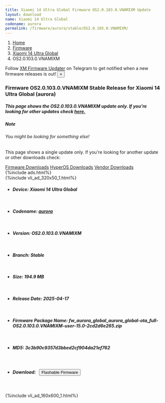 ```yaml
---
title: Xiaomi 14 Ultra Global Firmware OS2.0.103.0.VNAMIXM Update
layout: download
name: Xiaomi 14 Ultra Global
codename: aurora
permalink: /firmware/aurora/stable/OS2.0.103.0.VNAMIXM/
---
```

<nav aria-label="breadcrumb">
    <ol class="breadcrumb">
        <li class="breadcrumb-item"><a href="/">Home</a></li>
        <li class="breadcrumb-item"><a href="/firmware/">Firmware</a></li>
        <li class="breadcrumb-item"><a href="/firmware/aurora/">Xiaomi 14 Ultra Global</a></li>
        <li class="breadcrumb-item active" aria-current="page">OS2.0.103.0.VNAMIXM</li>
    </ol>
</nav>
<div class="alert alert-primary alert-dismissible fade show" role="alert">
    Follow <a href="https://t.me/XiaomiFirmwareUpdater" class="alert-link">XM Firmware Updater</a> on Telegram to get
    notified when a new firmware releases is out!
    <button type="button" class="close" data-dismiss="alert" aria-label="Close">
        <span aria-hidden="true">&times;</span>
    </button>
</div>
<div class="col-12 mx-auto">
    <h3 class="title bg-light p-2 rounded">Firmware OS2.0.103.0.VNAMIXM Stable Release for Xiaomi 14 Ultra Global (aurora)</h3>
    <h5>This page shows the OS2.0.103.0.VNAMIXM update only. If you're looking for other updates check
        <a href="/firmware/aurora/">here.</a></h5>
    <div class="card">
        <div class="card-body">
            <h5 class="card-title">Note</h5>
            <h6 class="card-subtitle mb-2 text-muted">You might be looking for something else!</h6>
            <p class="card-text">This page shows a single update only.
                If you're looking for another update or other downloads check:</p>
            <a href="/firmware/" class="card-link">Firmware Downloads</a>
            <a href="/hyperos/" class="card-link">HyperOS Downloads</a>
            <a href="/vendor/" class="card-link">Vendor Downloads</a>
        </div>
    </div>
    {%include ads.html%}
    <div class="row justify-content-center">
        <div class="col-10" id="downloads">
                    <div class="card card-body">
            {%include vli_ad_320x50_1.html%}
            <ul class="list-unstyled">
                <li style="padding-bottom: 10px;">
                    <h5><b>Device: </b>Xiaomi 14 Ultra Global</h5>
                </li>
                <li style="padding-bottom: 10px;">
                    <h5><b>Codename: </b> <a href="/firmware/aurora/" target="_blank">aurora</a> </h5>
                </li>
                <li style="padding-bottom: 10px;">
                    <h5><b>Version: </b>OS2.0.103.0.VNAMIXM</h5>
                </li>
                <li style="padding-bottom: 10px;">
                    <h5><b>Branch: </b>Stable</h5>
                </li>
                <li style="padding-bottom: 10px;">
                    <h5><b>Size: </b>194.9 MB</h5>
                </li>
                <li style="padding-bottom: 10px;">
                    <h5><b>Release Date: </b>2025-04-17</h5>
                </li>
                <li style="padding-bottom: 10px;">
                    <h5><b>Firmware Package Name: </b><span id="filename" class="text-dark">fw_aurora_global_aurora_global-ota_full-OS2.0.103.0.VNAMIXM-user-15.0-2cd2d6e265.zip</span></h5>
                </li>
                <li style="padding-bottom: 10px;">
                    <h5><b>MD5: </b><span id="md5" class="text-muted">3c3b90c9357d3bbed2cf904da21ef762</span></h5>
                </li>
                <li style="padding-bottom: 10px;">
                    <h5><b>Download: </b><button type="button" id="download" class="btn btn-primary"
                    style="margin: 7px;" onclick="redirect('fw_aurora_global_aurora_global-ota_full-OS2.0.103.0.VNAMIXM-user-15.0-2cd2d6e265.zip'); return false;"><i class="fa fa-download"></i> Flashable Firmware</button></h5>
                </li>
            </ul>
        </div>
        </div>
        {%include vli_ad_160x600_1.html%}
    </div>
</div>
